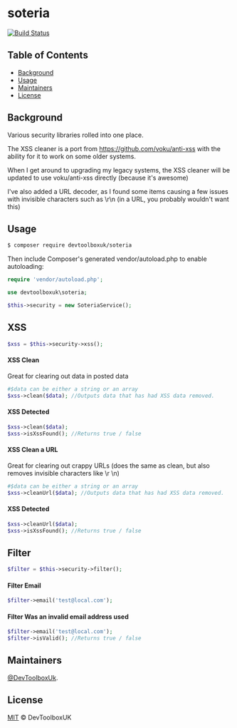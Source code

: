 # soteria

[![Build Status](https://api.travis-ci.org/devtoolboxuk/soteria.svg?branch=master)](https://travis-ci.org/devtoolboxuk/soteria)


## Table of Contents

- [Background](#Background)
- [Usage](#Usage)
- [Maintainers](#Maintainers)
- [License](#License)

## Background

Various security libraries rolled into one place.

The XSS cleaner is a port from  https://github.com/voku/anti-xss with the ability for it to work on some older systems.

When I get around to upgrading my legacy systems, the XSS cleaner will be updated to use voku/anti-xss directly (because it's awesome)

I've also added a URL decoder, as I found some items causing a few issues with invisible characters such as \r\n (in a URL, you probably wouldn't want this)

## Usage

```sh
$ composer require devtoolboxuk/soteria
```

Then include Composer's generated vendor/autoload.php to enable autoloading:

```php
require 'vendor/autoload.php';
```

```php
use devtoolboxuk\soteria;

$this->security = new SoteriaService();
```


## XSS
```php
$xss = $this->security->xss();
```

#### XSS Clean

Great for clearing out data in posted data

 ```php
#$data can be either a string or an array
$xss->clean($data); //Outputs data that has had XSS data removed.
```

#### XSS Detected
```php
$xss->clean($data);
$xss->isXssFound(); //Returns true / false
```

#### XSS Clean a URL

Great for clearing out crappy URLs (does the same as clean, but also removes invisible characters like \r \n)

```php
#$data can be either a string or an array
$xss->cleanUrl($data); //Outputs data that has had XSS data removed.
```

#### XSS Detected
```php
$xss->cleanUrl($data);
$xss->isXssFound(); //Returns true / false
```

## Filter
```php
$filter = $this->security->filter();
```

#### Filter Email
 ```php
$filter->email('test@local.com');
```

#### Filter Was an invalid email address used
```php
$filter->email('test@local.com');
$filter->isValid(); //Returns true / false
```


## Maintainers

[@DevToolboxUk](https://github.com/DevToolBoxUk).


## License

[MIT](LICENSE) © DevToolboxUK